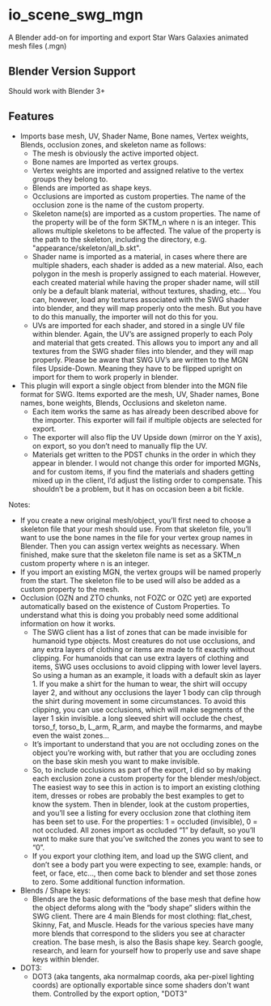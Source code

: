 # io_scene_swg_mgn
A Blender add-on for importing and export Star Wars Galaxies animated mesh files (.mgn)
## Blender Version Support
Should work with Blender 3+
## Features
* Imports base mesh, UV, Shader Name, Bone names, Vertex weights, Blends, occlusion zones, and skeleton name as follows:
  * The mesh is obviously the active imported object.
  * Bone names are Imported as vertex groups.
  * Vertex weights are imported and assigned relative to the vertex groups they belong to.
  * Blends are imported as shape keys.
  * Occlusions are imported as custom properties. The name of the occlusion zone is the name of the custom property.
  * Skeleton name(s) are imported as a custom properties. The name of the property will be of the form SKTM_n where n is an integer. This allows multiple skeletons to be affected. The value of the property is the path to the skeleton, including the directory, e.g. "appearance/skeleton/all_b.skt".
  * Shader name is imported as a material, in cases where there are multiple shaders, each shader is added as a new material.  Also,  each polygon in the mesh is properly assigned to each material.  However, each created material while having the proper shader name, will still only be a default blank material, without textures, shading, etc…  You can, however, load any textures associated with the SWG shader into blender, and they will map properly onto the mesh.  But you have to do this manually, the importer will not do this for you. 
  * UVs are imported for each shader, and stored in a single UV file within blender.  Again, the UV’s are assigned properly to each Poly and material that gets created.  This allows you to import any and all textures from the SWG shader files into blender, and they will map properly.   Please be aware that SWG UV’s are written to the MGN files Upside-Down.  Meaning they have to be flipped upright on import for them to work properly in blender.   
* This plugin will export a single object from blender into the MGN file format for SWG.  Items exported are the mesh, UV, Shader names, Bone names, bone weights, Blends, Occlusions and skeleton name.
  * Each item works the same as has already been described above for the importer.   This exporter will fail if multiple objects are selected for export.
  * The exporter will also flip the UV Upside down (mirror on the Y axis), on export,  so you don’t need to manually flip the UV.
  * Materials get written to the PDST chunks in the order in which they appear in blender.  I would not change this order for imported MGNs, and for custom items, if you find the materials and shaders getting mixed up in the client,  I’d adjust the listing order to compensate.  This shouldn’t be a problem,  but it has on occasion been a bit fickle.

Notes: 
* If you create a new original mesh/object, you’ll first need to choose a skeleton file that your mesh should use.  From that skeleton file, you’ll want to use the bone names in the file for your vertex group names in Blender.  Then you can assign vertex weights as necessary.  When finished, make sure that the skeleton file name is set as a SKTM_n custom property where n is an integer. 
* If you import an existing MGN,  the vertex groups will be named properly from the start.  The skeleton file to be used will also be added as a custom property to the mesh. 
* Occlusion (OZN and ZTO chunks, not FOZC or OZC yet) are exported automatically based on the existence of Custom Properties. To understand what this is doing you probably need some additional information on how it works.
  * The SWG client has a list of zones that can be made invisible for humanoid type objects.  Most creatures do not use occlusions, and any extra layers of clothing or items are made to fit exactly without clipping.  For humanoids that can use extra layers of clothing and items,  SWG uses occlusions to avoid clipping with lower level layers.  So using a human as an example,  it loads with a default skin as layer 1.  If you make a shirt for the human to wear,  the shirt will occupy layer 2,  and without any occlusions the layer 1 body can clip through the shirt during movement in some circumstances.  To avoid this clipping, you can use occlusions, which will make segments of the layer 1 skin invisible.  a long sleeved shirt will occlude the chest, torso_f, torso_b, L_arm, R_arm, and maybe the formarms, and maybe even the waist zones… 
  * It’s important to understand that you are not occluding zones on the object you’re working with, but rather that you are occluding zones on the base skin mesh you want to make invisible.
  * So, to include occlusions as part of the export, I did so by making each exclusion zone a custom property for the blender mesh/object.   The easiest way to see this in action is to import an existing clothing item,  dresses or robes are probably the best examples to get to know the system.  Then in blender,  look at the custom properties, and you’ll see a listing for every occlusion zone that clothing item has been set to use.   For the properties:  1 = occluded (invisible),  0 = not occluded.  All zones import as occluded “1” by default, so you’ll want to make sure that you’ve switched the zones you want to see to “0”.
  * If you export your clothing item, and load up the SWG client, and don’t see a body part you were expecting to see,  example:  hands, or feet, or face, etc…,   then come back to blender and set those zones to zero.
Some additional function information.
* Blends / Shape keys:
  * Blends are the basic deformations of the base mesh that define how the object deforms along with the “body shape” sliders within the SWG client.  There are 4 main Blends for most clothing:  flat_chest, Skinny, Fat, and Muscle.  Heads for the various species have many more blends that correspond to the sliders you see at character creation. The base mesh, is also the Basis shape key.  Search google,  research, and learn for yourself how to properly use and save shape keys within blender.
* DOT3:
  * DOT3 (aka tangents, aka normalmap coords, aka per-pixel lighting coords) are optionally exportable since some shaders don't want them. Controlled by the export option, "DOT3" 
